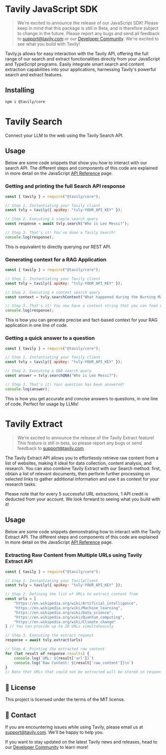 # Tavily JavaScript SDK

> We're excited to announce the release of our JavaScript SDK! Please keep in mind that this package is still in Beta, and is therefore subject to change in the future. Please report any bugs and send all feedback to [support@tavily.com](mailto:support@tavily.com) or our [Developer Community](https://community.tavily.com). We're excited to see what you build with Tavily!

Tavily.js allows for easy interaction with the Tavily API, offering the full range of our search and extract functionalities directly from your JavaScript and TypeScript programs. Easily integrate smart search and content extraction capabilities into your applications, harnessing Tavily's powerful search and extract features.

## Installing
```bash
npm i @tavily/core
```

# Tavily Search
Connect your LLM to the web using the Tavily Search API.

## Usage
Below are some code snippets that show you how to interact with our search API. The different steps and components of this code are explained in more detail on the JavaScript [API Reference](https://docs.tavily.com/docs/javascript-sdk/tavily-search/api-reference) page.

### Getting and printing the full Search API response

```javascript
const { tavily } = require("@tavily/core");

// Step 1. Instantiating your Tavily client
const tvly = tavily({ apiKey: "tvly-YOUR_API_KEY" });

// Step 2. Executing a simple search query
const response = await tvly.search("Who is Leo Messi?");

// Step 3. That's it! You've done a Tavily Search!
console.log(response);
```
This is equivalent to directly querying our REST API.


### Generating context for a RAG Application

```javascript
const { tavily } = require("@tavily/core");

// Step 1. Instantiating your Tavily client
const tvly = tavily({ apiKey: "tvly-YOUR_API_KEY" });

// Step 2. Executing a context search query
const context = tvly.searchContext("What happened during the Burning Man floods?");

// Step 3. That's it! You now have a context string that you can feed directly into your RAG Application
console.log(response);
```
This is how you can generate precise and fact-based context for your RAG application in one line of code.

### Getting a quick answer to a question
```javascript
const { tavily } = require("@tavily/core");

// Step 1. Instantiating your Tavily client
const tvly = tavily({ apiKey: "tvly-YOUR_API_KEY" });

// Step 2. Executing a Q&A search query
const answer = tvly.searchQNA("Who is Leo Messi?");

// Step 3. That's it! Your question has been answered!
console.log(answer);
```
This is how you get accurate and concise answers to questions, in one line of code. Perfect for usage by LLMs!

# Tavily Extract

> We’re excited to announce the release of the Tavily Extract feature! This feature is still in beta, so please report any bugs or send feedback to [support@tavily.com](mailto:support@tavily.com). 

The Tavily Extract API allows you to effortlessly retrieve raw content from a list of websites, making it ideal for data collection, content analysis, and research. You can also combine Tavily Extract with our Search method: first, obtain a list of relevant documents, then perform further processing on selected links to gather additional information and use it as context for your research tasks.

Please note that for every 5 successful URL extractions, 1 API credit is deducted from your account. We look forward to seeing what you build with it!


## Usage
Below are some code snippets demonstrating how to interact with the Tavily Extract API. The different steps and components of this code are explained in more detail on the JavaScript [API Reference](https://docs.tavily.com/docs/javascript-sdk/tavily-extract/api-reference) page.

### Extracting Raw Content from Multiple URLs using Tavily Extract API

```javascript
const { tavily } = require("@tavily/core");

// Step 1. Instantiating your TavilyClient
const tvly = tavily({ apiKey: "tvly-YOUR_API_KEY" });

// Step 2. Defining the list of URLs to extract content from
const urls = [
    "https://en.wikipedia.org/wiki/Artificial_intelligence",
    "https://en.wikipedia.org/wiki/Machine_learning",
    "https://en.wikipedia.org/wiki/Data_science",
    "https://en.wikipedia.org/wiki/Quantum_computing",
    "https://en.wikipedia.org/wiki/Climate_change"
] // You can provide up to 20 URLs simultaneously

// Step 3. Executing the extract request
response = await tvly.extract(urls)

// Step 4. Printing the extracted raw content
for (let result of response.results) {
    console.log(`URL: ${result['url']}`)
    console.log(`Raw Content: ${result['raw_content']}\n`)
}
// Note that URLs that could not be extracted will be stored in response.failedResults
```

## 📝 License

This project is licensed under the terms of the MIT license.

## 💌 Contact

If you are encountering issues while using Tavily, please email us at [support@tavily.com](mailto:support@tavily.com). We'll be happy to help you.

If you want to stay updated on the latest Tavily news and releases, head to our [Developer Community](https://community.tavily.com) to learn more!
